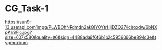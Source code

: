 # CG_Task-1
https://sun9-13.userapi.com/impg/PLWBOhNRdmdn2akQlY0YtrHjlDZQ27Kciroxdw/6bNXpKbSPlc.jpg?size=607x580&quality=96&sign=4488ada9f6f6b1b2c5956066be894c3e&type=album
